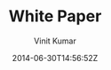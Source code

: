 ---
title: "White Paper"
github: https://github.com/vinitkumar/white-paper
demo: http://vinitkumar.github.io/white-paper/
author: Vinit Kumar
draft: true
ssg:
  - Jekyll
cms:
  - No Cms
date: 2014-06-30T14:56:52Z
github_branch: gh-pages
---